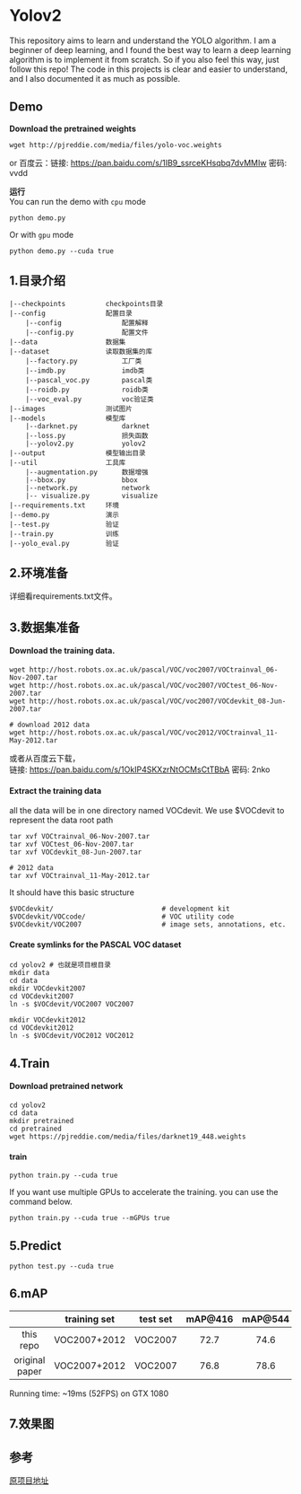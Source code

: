 # Yolov2 
This repository aims to learn and understand the YOLO algorithm. 
I am a beginner of deep learning, 
and I found the best way to learn a deep learning algorithm is to implement it from scratch.
So if you also feel this way, just follow this repo! 
The code in this projects is clear and easier to understand, 
and I also documented it as much as possible. 
## Demo
**Download the pretrained weights**

```
wget http://pjreddie.com/media/files/yolo-voc.weights
```
or
百度云：链接: https://pan.baidu.com/s/1IB9_ssrceKHsqbq7dvMMIw  密码: vvdd

**运行**    
You can run the demo with `cpu` mode

    python demo.py

Or with `gpu` mode

    python demo.py --cuda true
## 1.目录介绍
```text
|--checkpoints          checkpoints目录
|--config               配置目录
    |--config               配置解释
    |--config.py            配置文件
|--data                 数据集
|--dataset              读取数据集的库
    |--factory.py           工厂类
    |--imdb.py              imdb类
    |--pascal_voc.py        pascal类
    |--roidb.py             roidb类
    |--voc_eval.py          voc验证类
|--images               测试图片
|--models               模型库
    |--darknet.py           darknet
    |--loss.py              损失函数
    |--yolov2.py            yolov2
|--output               模型输出目录
|--util                 工具库
    |--augmentation.py      数据增强
    |--bbox.py              bbox
    |--network.py           network
    |-- visualize.py        visualize
|--requirements.txt     环境
|--demo.py              演示
|--test.py              验证
|--train.py             训练
|--yolo_eval.py         验证
```
## 2.环境准备
详细看requirements.txt文件。   
## 3.数据集准备  
#### **Download the training data.**    
```shell
wget http://host.robots.ox.ac.uk/pascal/VOC/voc2007/VOCtrainval_06-Nov-2007.tar
wget http://host.robots.ox.ac.uk/pascal/VOC/voc2007/VOCtest_06-Nov-2007.tar
wget http://host.robots.ox.ac.uk/pascal/VOC/voc2007/VOCdevkit_08-Jun-2007.tar

# download 2012 data
wget http://host.robots.ox.ac.uk/pascal/VOC/voc2012/VOCtrainval_11-May-2012.tar
```
或者从百度云下载，   
链接: https://pan.baidu.com/s/1OkIP4SKXzrNtOCMsCtTBbA  密码: 2nko

#### **Extract the training data**    
all the data will be in one directory named VOCdevit. 
We use $VOCdevit to represent the data root path
```shell
tar xvf VOCtrainval_06-Nov-2007.tar
tar xvf VOCtest_06-Nov-2007.tar
tar xvf VOCdevkit_08-Jun-2007.tar

# 2012 data
tar xvf VOCtrainval_11-May-2012.tar
```
It should have this basic structure    
```
$VOCdevkit/                           # development kit
$VOCdevkit/VOCcode/                   # VOC utility code
$VOCdevkit/VOC2007                    # image sets, annotations, etc.
```
#### Create symlinks for the PASCAL VOC dataset
```shell
cd yolov2 # 也就是项目根目录
mkdir data
cd data
mkdir VOCdevkit2007
cd VOCdevkit2007
ln -s $VOCdevit/VOC2007 VOC2007

mkdir VOCdevkit2012
cd VOCdevkit2012
ln -s $VOCdevit/VOC2012 VOC2012
```
## 4.Train
#### Download pretrained network
```
cd yolov2
cd data
mkdir pretrained
cd pretrained
wget https://pjreddie.com/media/files/darknet19_448.weights
```
#### train
`python train.py --cuda true`

If you want use multiple GPUs to accelerate the training. you can use the command below.

`python train.py --cuda true --mGPUs true`
## 5.Predict

`python test.py --cuda true`

## 6.mAP

| | training set | test set | mAP@416 | mAP@544 |
| :--: | :--: | :--: | :--: | :--: |
|this repo|VOC2007+2012|VOC2007|72.7|74.6|
|original paper|VOC2007+2012|VOC2007|76.8|78.6|

Running time: ~19ms (52FPS) on GTX 1080

## 7.效果图

## 参考
[原项目地址](https://github.com/tztztztztz/yolov2.pytorch)